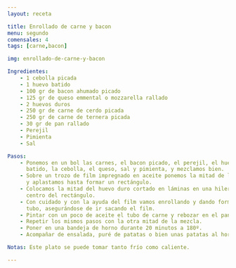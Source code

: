 ```yaml
---
layout: receta

title: Enrollado de carne y bacon
menu: segundo
comensales: 4
tags: [carne,bacon]

img: enrollado-de-carne-y-bacon

Ingredientes:
    - 1 cebolla picada
    - 1 huevo batido
    - 100 gr de bacon ahumado picado
    - 125 gr de queso emmental o mozzarella rallado
    - 2 huevos duros
    - 250 gr de carne de cerdo picada
    - 250 gr de carne de ternera picada
    - 30 gr de pan rallado
    - Perejil
    - Pimienta
    - Sal

Pasos:
    - Ponemos en un bol las carnes, el bacon picado, el perejil, el huevo
      batido, la cebolla, el queso, sal y pimienta, y mezclamos bien.
    - Sobre un trozo de film impregnado en aceite ponemos la mitad de la mezcla
      y aplastamos hasta formar un rectángulo.
    - Colocamos la mitad del huevo duro cortado en láminas en una hilera en el
      centro del rectángulo.
    - Con cuidado y con la ayuda del film vamos enrollando y dando forma de
      tubo, asegurándose de ir sacando el film.
    - Pintar con un poco de aceite el tubo de carne y rebozar en el pan rallado.
    - Repetir los mismos pasos con la otra mitad de la mezcla.
    - Poner en una bandeja de horno durante 20 minutos a 180º.
    - Acompañar de ensalada, puré de patatas o bien unas patatas al horno.

Notas: Este plato se puede tomar tanto frío como caliente.

---
```

